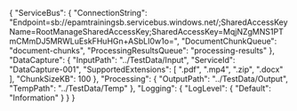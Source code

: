 {
  "ServiceBus": {
    "ConnectionString": "Endpoint=sb://epamtrainingsb.servicebus.windows.net/;SharedAccessKeyName=RootManageSharedAccessKey;SharedAccessKey=MqjNZgMNS1PTmCMmDJ5MRWLuEskFHuHGn+ASbLI0w1o=",
    "DocumentChunkQueue": "document-chunks",
    "ProcessingResultsQueue": "processing-results"
  },
  "DataCapture": {
    "InputPath": "../TestData/Input",
    "ServiceId": "DataCapture-001",
    "SupportedExtensions": [ ".pdf", ".mp4", ".zip", ".docx" ],
    "ChunkSizeKB": 100
  },
  "Processing": {
    "OutputPath": "../TestData/Output",
    "TempPath": "../TestData/Temp"
  },
  "Logging": {
    "LogLevel": {
      "Default": "Information"
    }
  }
}